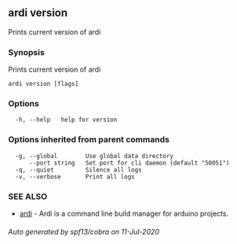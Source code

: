 ## ardi version

Prints current version of ardi

### Synopsis


Prints current version of ardi

```
ardi version [flags]
```

### Options

```
  -h, --help   help for version
```

### Options inherited from parent commands

```
  -g, --global        Use global data directory
      --port string   Set port for cli daemon (default "50051")
  -q, --quiet         Silence all logs
  -v, --verbose       Print all logs
```

### SEE ALSO

* [ardi](ardi.md)	 - Ardi is a command line build manager for arduino projects.

###### Auto generated by spf13/cobra on 11-Jul-2020
